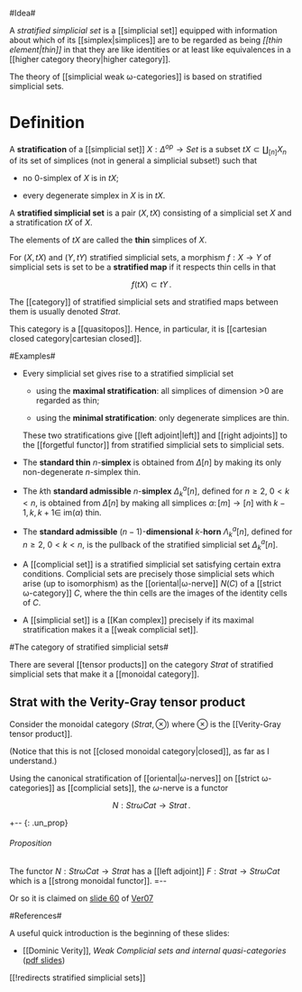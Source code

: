 #Idea#

A _stratified simplicial set_ is a [[simplicial set]] equipped with information about which of its [[simplex|simplices]] are to be regarded as being _[[thin element|thin]]_ in that they are like identities or at least like equivalences in a [[higher category theory|higher category]].

The theory of [[simplicial weak ω-categories]] is based on stratified simplicial sets.

# Definition #

A **stratification** of a [[simplicial set]] $X : \Delta^{op} \to Set$ is a subset $t X \subset \coprod_{[n]} X_n$ of its set of simplices (not in general a simplicial subset!) such that

* no 0-simplex of $X$ is in $t X$;

* every degenerate simplex in $X$ is in $t X$.

A **stratified simplicial set** is a pair $(X, t X)$ consisting of a simplicial set $X$ and a stratification $t X$ of $X$.

The elements of $t X$ are called the **thin** simplices of $X$.


For $(X, t X)$ and $(Y, t Y)$ stratified simplicial sets, a morphism $f : X \to Y$ of simplicial sets is set to be a **stratified map** if it respects thin cells in that

$$
  f(t X ) \subset t Y
  \,.
$$ 

The [[category]] of stratified simplicial sets and stratified maps between them is usually denoted $Strat$.

This category is a [[quasitopos]].  Hence, in particular, it is [[cartesian closed category|cartesian closed]].




#Examples#

* Every simplicial set gives rise to a stratified simplicial set

  * using the **maximal stratification**: all simplices of dimension >0 are regarded as thin;

  * using the **minimal stratification**: only degenerate simplices are thin.

  These two stratifications give [[left adjoint|left]] and [[right adjoints]] to the [[forgetful functor]] from stratified simplicial sets to simplicial sets.

* The **standard thin** $n$-**simplex** is obtained from $\Delta[n]$ by making its only non-degenerate $n$-simplex thin.

* The $k$th **standard admissible** $n$-**simplex** $\Delta^a_k[n]$, defined for $n \geq 2$, $0 \lt k \lt n$, is obtained from $\Delta[n]$ by making all simplices $\alpha \colon [m] \to [n]$ with $k-1,k,k+1 \in$ im$(\alpha)$ thin.

* The **standard admissible** $(n-1)$-**dimensional** $k$-**horn** $\Lambda^a_k[n]$, defined for $n \geq 2$, $0 \lt k \lt n$, is the pullback of the stratified simplicial set $\Delta^a_k[n]$.

* A [[complicial set]] is a stratified simplicial set satisfying certain extra conditions. Complicial sets are precisely those simplicial sets which arise (up to isomorphism) as the [[oriental|ω-nerve]] $N(C)$ of a [[strict ω-category]] $C$, where the thin cells are the images of the identity cells of $C$.


* A [[simplicial set]] is a [[Kan complex]] precisely if its maximal stratification makes it a [[weak complicial set]].


#The category of stratified simplicial sets#

There are several [[tensor products]] on the category $Strat$ of stratified simplicial sets that make it a [[monoidal category]].

## Strat with the Verity-Gray tensor product ##

Consider the monoidal category $(Strat, \otimes)$ where $\otimes$ is the [[Verity-Gray tensor product]]. 

(Notice that this is not [[closed monoidal category|closed]], as far as I understand.)

Using the canonical stratification of [[oriental|ω-nerves]] on [[strict ω-categories]] as [[complicial sets]], the $\omega$-nerve is a functor

$$
  N : Str \omega Cat \to Strat
  \,.
$$

+-- {: .un_prop}
###### Proposition
The functor $N : Str \omega Cat \to Strat$ has a [[left adjoint]] $F : Strat \to Str \omega Cat$ which is a [[strong monoidal functor]].
=--

Or so it is claimed on [slide 60](http://www.mat.uc.pt/~categ/ct2007/slides/verity.pdf#page=60) of 
[Ver07](http://www.mat.uc.pt/~categ/ct2007/slides/verity.pdf)


#References#

A useful quick introduction is the beginning of these slides:

* [[Dominic Verity]], _Weak Complicial sets and internal quasi-categories_ ([pdf slides](http://www.mat.uc.pt/~categ/ct2007/slides/verity.pdf))

[[!redirects stratified simplicial sets]]